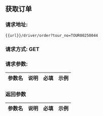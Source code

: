 ##   获取订单
### 请求地址:
```
{{url}}/driver/order?tour_no=TOUR00250044
```
### 请求方式: GET  
### 请求参数:  

|参数名|说明|必填|示例|  
 |---|---|---|---|  
### 返回参数  

|参数名|说明|必填|示例|  
 |---|---|---|---|  
